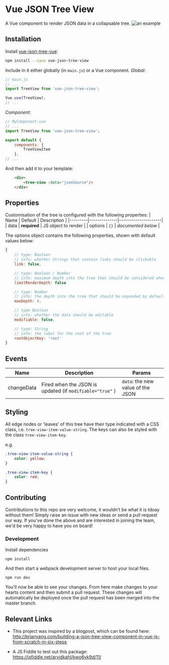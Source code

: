 # Vue JSON Tree View
A Vue component to render JSON data in a collapsable tree.
![an example](https://raw.githubusercontent.com/arvidkahl/vue-json-tree-view/master/header.png)

## Installation

Install [vue-json-tree-vue](https://www.npmjs.com/package/vue-json-tree-view):
```bash
npm install --save vue-json-tree-view
```

Include in it either globally (in `main.js`) or a Vue component.
_Global_:
```js
// main.js
// ...
import TreeView from 'vue-json-tree-view';

Vue.use(TreeView);
// ...
```
_Component_:
```js
// MyComponent.vue
// ...
import TreeView from 'vue-json-tree-view';

export default {
	components: {
		TreeViewItem
	},
// ...
```

And then add it to your template:
```html
	<div>
		<tree-view :data="jsonSource"/>
	</div>
```

## Properties
Customisation of the tree is configured with the following properties:
| Name    | Default      | Description         |
|---------|--------------|---------------------|
| data    | **required** | JS object to render |
| options | `{}`         | _documented below_  |

The options object contains the following properties, shown with default values below:
```js
{
	// type: Boolean
	// info: whether Strings that contain links should be clickable
	link: false,

	// type: Boolean / Number
	// info: maximum depth into the tree that should be considered when rendering. If set to false will render as many nodes as possible.
	limitRenderDepth: false

	// type: Number
	// info: the depth into the tree that should be expanded by default.
	maxDepth: 4,

	// type Boolean
	// info: whether the data should be editable
	modifiable: false,

	// type: String
	// info: the label for the root of the tree
	rootObjectKey: 'root'
}
```

## Events

| Name       | Description                  | Params                            |
|------------|------------------------------|-----------------------------------|
| changeData | Fired when the JSON is updated (if `modifiable="true"` ) | `data`: the new value of the JSON |


## Styling

All edge nodes or 'leaves' of this tree have their type indicated with a CSS class, i.e. `tree-view-item-value-string`. The keys can also be styled with the class `tree-view-item-key`.

e.g.
```css
.tree-view-item-value-string {
	color: yellow;
}

.tree-view-item-key {
	color: red;
}
```

## Contributing
Contributions to this repo are very welcome, it wouldn't be what it is tdoay without them! Simply raise an issue with new ideas or send a pull request our way. If you've done the above and are interested in joining the team, we'd be very happy to have you on board!

### Development

Install dependencies
```
npm install
```

And then start a webpack development server to host your local files.
```
npm run dev
```
You'll now be able to see your changes. From here make changes to your hearts content and then submit a pull request. These changes will automatically be deployed once the pull request has been merged into the master branch.

## Relevant Links
- This project was inspired by a blogpost, which can be found here:
	http://brianyang.com/building-a-json-tree-view-component-in-vue-js-from-scratch-in-six-steps

- A JS Fiddle to test out this package:
	https://jsfiddle.net/arvidkahl/kwo6vk9d/11/